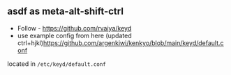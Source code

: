## asdf as meta-alt-shift-ctrl



- Follow - https://github.com/rvaiya/keyd
- use example config from here (updated ctrl+hjkl)https://github.com/argenkiwi/kenkyo/blob/main/keyd/default.conf



located in `/etc/keyd/default.conf`

